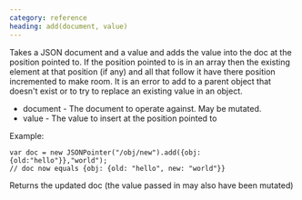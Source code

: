 ```yaml
--- 
category: reference
heading: add(document, value)
---
```


Takes a JSON document and a value and adds the value into
the doc at the position pointed to. If the position pointed to is
in an array then the existing element at that position (if any)
and all that follow it have there position incremented to make
room. It is an error to add to a parent object that doesn't exist
or to try to replace an existing value in an object.

* document - The document to operate against. May be mutated.
* value - The value to insert at the position pointed to

Example:

    var doc = new JSONPointer("/obj/new").add({obj:   {old:"hello"}},"world");
    // doc now equals {obj: {old: "hello", new: "world"}}

Returns the updated doc (the value passed in may also have been mutated)

